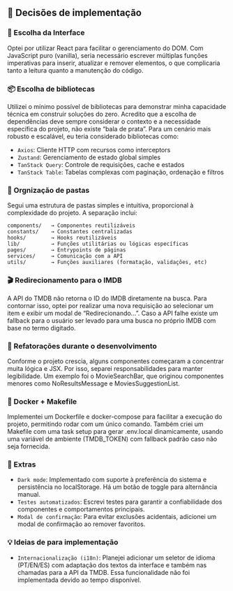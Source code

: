 ## 📌 Decisões de implementação

### 🧱 Escolha da Interface

Optei por utilizar React para facilitar o gerenciamento do DOM. Com JavaScript puro (vanilla), seria necessário escrever múltiplas funções imperativas para inserir, atualizar e remover elementos, o que complicaria tanto a leitura quanto a manutenção do código.

### 📦 Escolha de bibliotecas

Utilizei o mínimo possível de bibliotecas para demonstrar minha capacidade técnica em construir soluções do zero. Acredito que a escolha de dependências deve sempre considerar o contexto e a necessidade específica do projeto, não existe “bala de prata”.
Para um cenário mais robusto e escalável, eu teria considerado bibliotecas como:

- `Axios`: Cliente HTTP com recursos como interceptors
- `Zustand`: Gerenciamento de estado global simples
- `TanStack Query`: Controle de requisições, cache e estados
- `TanStack Table`: Tabelas complexas com paginação, ordenação e filtros

### 📁 Orgnização de pastas

Segui uma estrutura de pastas simples e intuitiva, proporcional à complexidade do projeto. A separação inclui:

```
components/   → Componentes reutilizáveis
constants/    → Constantes centralizadas
hooks/        → Hooks reutilizáveis
lib/          → Funções utilitárias ou lógicas específicas
pages/        → Entrypoints de páginas
services/     → Comunicação com a API
utils/        → Funções auxiliares (formatação, validações, etc)
```

### 🎬 Redirecionamento para o IMDB

A API do TMDB não retorna o ID do IMDB diretamente na busca. Para contornar isso, optei por realizar uma nova requisição ao selecionar um item e exibir um modal de “Redirecionando...”. Caso a API falhe existe um fallback para o usuário ser levado para uma busca no próprio IMDB com base no termo digitado.

### 🧹 Refatorações durante o desenvolvimento

Conforme o projeto crescia, alguns componentes começaram a concentrar muita lógica e JSX. Por isso, separei responsabilidades para manter legibilidade. Um exemplo foi o MovieSearchBar, que originou componentes menores como NoResultsMessage e MoviesSuggestionList.

### 🐳 Docker + Makefile

Implementei um Dockerfile e docker-compose para facilitar a execução do projeto, permitindo rodar com um único comando. Também criei um Makefile com uma task setup para gerar .env.local dinamicamente, usando uma variável de ambiente (TMDB_TOKEN) com fallback padrão caso não seja fornecida.

### 🌟 Extras

- `Dark mode`: Implementado com suporte à preferência do sistema e persistência no localStorage. Há um botão de toggle para alternância manual.
- `Testes automatizados`: Escrevi testes para garantir a confiabilidade dos componentes e comportamentos principais.
- `Modal de confirmação`: Para evitar exclusões acidentais, adicionei um modal de confirmação ao remover favoritos.

### 💡 Ideias de para implementação

- `Internacionalização (i18n)`: Planejei adicionar um seletor de idioma (PT/EN/ES) com adaptação dos textos da interface e também nas chamadas para a API da TMDB. Essa funcionalidade não foi implementada devido ao tempo disponível.
